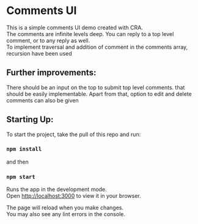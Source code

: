 # Comments UI

This is a simple comments UI demo created with CRA.\
The comments are infinite levels deep. You can reply to a top level comment, or to any reply as well.\
To implement traversal and addition of comment in the comments array, recursion have been used

## Further improvements:
There should be an input on the top to submit top level comments. that should be easily implementable. Apart from that, option to edit and delete comments can also be given

## Starting Up:

To start the project, take the pull of this repo and run:

### `npm install`
and then
### `npm start`

Runs the app in the development mode.\
Open [http://localhost:3000](http://localhost:3000) to view it in your browser.

The page will reload when you make changes.\
You may also see any lint errors in the console.
